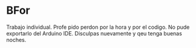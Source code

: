 # BFor
Trabajo individual. Profe pido perdon por la hora y por el codigo. No pude exportarlo del Arduino IDE. Disculpas nuevamente y qeu tenga buenas noches.

